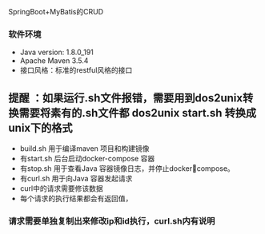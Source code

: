 SpringBoot+MyBatis的CRUD
### 软件环境
* Java version: 1.8.0_191
* Apache Maven 3.5.4
* 接口风格：标准的restful风格的接口
## 提醒 ：如果运行.sh文件报错，需要用到dos2unix转换需要将素有的.sh文件都 dos2unix start.sh 转换成unix下的格式

* build.sh 用于编译maven 项目和构建镜像
* 有start.sh 后台启动docker-compose 容器
* 有stop.sh 用于查看Java 容器镜像日志，并停止dockercompose。
* 有curl.sh 用于向Java 容器发起请求
* curl中的请求需要修该数据
* 每个请求的执行结果都会有返回值，

### 请求需要单独复制出来修改ip和id执行，curl.sh内有说明